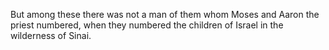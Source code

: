 But among these there was not a man of them whom Moses and Aaron the priest numbered, when they numbered the children of Israel in the wilderness of Sinai.

